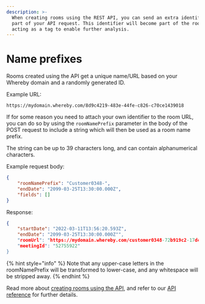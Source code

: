 ```yaml
---
description: >-
  When creating rooms using the REST API, you can send an extra identifier as
  part of your API request. This identifier will become part of the room URL,
  acting as a tag to enable further analysis.
---
```


# Name prefixes

Rooms created using the API get a unique name/URL based on your Whereby domain and a randomly generated ID.&#x20;

Example URL:

`https://mydomain.whereby.com/8d9c4219-483e-44fe-c826-c70ce1439018`

If for some reason you need to attach your own identifier to the room URL, you can do so by using the `roomNamePrefix` parameter in the body of the POST request to include a string which will then be used as a room name prefix.

The string can be up to 39 characters long, and can contain alphanumerical characters.

Example request body:

```json
{
    "roomNamePrefix": "Customer0348-",
    "endDate": "2099-03-25T13:30:00.000Z",
    "fields": []
}
```

Response:

```json
{
    "startDate": "2022-03-11T13:56:20.593Z",
    "endDate": "2099-03-25T13:30:00.000Z"",
    "roomUrl": "https://mydomain.whereby.com/customer0348-72b919c2-17dc-4007-ac7b-56f38b8e29ba",
    "meetingId": "52755922"
}
```

{% hint style="info" %}
Note that any upper-case letters in the roomNamePrefix will be transformed to lower-case, and any whitespace will be stripped away.
{% endhint %}

Read more about [creating rooms using the API](./), and refer to our [API reference](../../whereby-rest-api-reference/) for further details.
